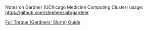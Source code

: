 Notes on Gardner (UChicago Medicine Computing Cluster) usage:
https://github.com/stephenslab/gardner

[Full Torque (Gardners' Slurm) Guide](http://docs.adaptivecomputing.com/torque/6-1-2/adminGuide/torqueAdminGuide-6.1.2.pdf)